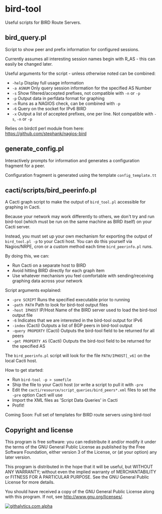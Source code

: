 bird-tool
=========

Useful scripts for BIRD Route Servers.


bird_query.pl
-------------
Script to show peer and prefix information for configured sessions.

Currently assumes all interesting session names begin with R_AS - this can easily be changed later.

Useful arguments for the script - unless otherwise noted can be combined:
-    `-help`          Display full usage information
-    `-a ASNUM`       Only query session information for the specified AS Number
-    `-s`             Show filtered/accepted prefixes, not compatible with `-n` or `-p`
-    `-p`             Output data in perfdata format for graphing
-    `-n`             Runs as a NAGIOS check, can be combined with `-p`
-    `-6`             Query on the socket for IPv6 BIRD
-    `-x`             Output a list of accepted prefixes, one per line. Not compatible with `-s`, `-n` or `-p`

Relies on birdctl perl module from here:
https://github.com/stephank/nagios-bird


generate_config.pl
------------------
Interactively prompts for information and generates a configuration fragment for a peer.

Configuration fragment is generated using the template `config_template.tt`


cacti/scripts/bird_peerinfo.pl
------------------------
A Cacti graph script to make the output of `bird_tool.pl` accessible for graphing in Cacti.

Because your network may work differently to others, we don't try and run bird-tool
(which must be run on the same machine as BIRD itself) on your Cacti server.

Instead, you must set up your own mechanism for exporting the output of `bird_tool.pl -p` to your Cacti host.
You can do this yourself via Nagios/NRPE, cron or a custom method each time `bird_peerinfo.pl` runs.

By doing this, we can:
-    Run Cacti on a separate host to BIRD
-    Avoid hitting BIRD directly for each graph item
-    Use whatever mechanism you feel comfortable with sending/receiving graphing data across your network

Script arguments explained:
-    `-pre SCRIPT`	Runs the specified executable prior to running
-    `-path PATH`	Path to look for bird-tool output files
-    `-host IPHOST`	IP/Host Name of the BIRD server used to load the bird-tool output file
-    `-6`		Indicates that we are interested in the bird-tool output for IPv6
-    `-index`		(Cacti) Outputs a list of BGP peers in bird-tool output
-    `-query PROPERTY`	(Cacti) Outputs the bird-tool field to be returned for all peers
-    `-get PROPERTY AS`	(Cacti) Outputs the bird-tool field to be returned for the specified AS

The `bird_peerinfo.pl` script will look for the file `PATH/IPHOST[_v6]` on the local Cacti host.

How to get started:
-    Run `bird-tool -p > somefile`
-    Ship the file to your Cacti host (or write a script to pull it with `-pre`
-    Edit the `cacti/resource/script_queries/bird_peers*.xml` files to set the `-pre` option Cacti will use
-    Import the XML files as 'Script Data Queries' in Cacti
-    Profit!

Coming Soon: Full set of templates for BIRD route servers using bird-tool



Copyright and license
---------------------
This program is free software: you can redistribute it and/or modify
it under the terms of the GNU General Public License as published by
the Free Software Foundation, either version 3 of the License, or
(at your option) any later version.

This program is distributed in the hope that it will be useful,
but WITHOUT ANY WARRANTY; without even the implied warranty of
MERCHANTABILITY or FITNESS FOR A PARTICULAR PURPOSE.  See the
GNU General Public License for more details.

You should have received a copy of the GNU General Public License
along with this program.  If not, see <http://www.gnu.org/licenses/>.



[![githalytics.com alpha](https://cruel-carlota.pagodabox.com/d9ffa8693e50ac0e1b3469d29b458974 "githalytics.com")](http://githalytics.com/dowlingw/bird-tool)
